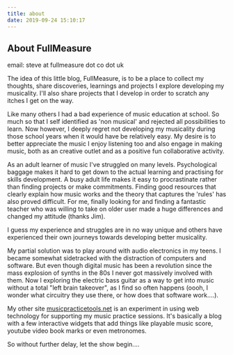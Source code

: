 ```yaml
---
title: about
date: 2019-09-24 15:10:17
---
```


## About FullMeasure

email: steve at fullmeasure dot co dot uk

The idea of this little blog, FullMeasure, is to be a place to collect my thoughts, share discoveries, learnings and projects I explore developing my musicality. I'll also share projects that I develop in order to scratch any itches I get on the way.

Like many others I had a bad experience of music education at school. So much so that I self identified as 'non musical' and rejected all possibilities to learn. Now however, I deeply regret not developing my musicality during those school years when it would have be relatively easy. My desire is to better appreciate the music I enjoy listening too and also engage in making music, both as an creative outlet and as a positive fun collaborative activity.

As an adult learner of music I've struggled on many levels. Psychological baggage makes it hard to get down to the actual learning and practising for skills development. A busy adult life makes it easy to procrastinate rather than finding projects or make commitments. Finding good resources that clearly explain how music works and the theory that captures the 'rules' has also proved difficult. For me, finally looking for and finding a fantastic teacher who was willing to take on older user made a huge differences and changed my attitude (thanks Jim).

I guess my experience and struggles are in no way unique and others have experienced their own journeys towards developing better musicality.

My partial solution was to play around with audio electronics in my teens. I became somewhat sidetracked with the distraction of computers and software. But even though digital music has been a revolution since the mass explosion of synths in the 80s I never got massively involved with them. Now I exploring the electric bass guitar as a way to get into music without a total "left brain takeover", as I find so often happens (oooh, I wonder what circuitry they use there, or how does that software work....).

My other site [musicpracticetools.net](https://musicpracticetools.net/) is an experiment in using web technology for supporting my music practice sessions. It's basically a blog with a few interactive widgets that add things like playable music score, youtube video book marks or even metronomes.

So without further delay, let the show begin....
